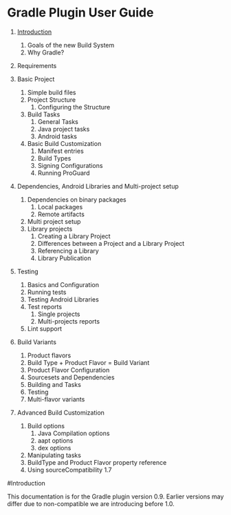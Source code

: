 Gradle Plugin User Guide
=====================

1. [Introduction](#Introduction)
	1. Goals of the new Build System 
	2. Why Gradle?
2. Requirements
3. Basic Project
	1. Simple build files
	2. Project Structure
		1. Configuring the Structure 
	3. Build Tasks
		1. General Tasks 
		2. Java project tasks
		3. Android tasks
	4. Basic Build Customization
		1. Manifest entries
		2. Build Types
		3. Signing Configurations
		4. Running ProGuard

4. Dependencies, Android Libraries and Multi-project setup
	1. Dependencies on binary packages
		1. Local packages
		2. Remote artifacts
	2. Multi project setup
	3. Library projects
		1. Creating a Library Project
		2. Differences between a Project and a Library Project
		3. Referencing a Library
		4. Library Publication
5. Testing
	1. Basics and Configuration
	2. Running tests
	3. Testing Android Libraries
	4. Test reports
		1. Single projects
		2. Multi-projects reports
	5. Lint support
6. Build Variants
	1. Product flavors
	2. Build Type + Product Flavor = Build Variant
	3. Product Flavor Configuration
	4. Sourcesets and Dependencies
	5. Building and Tasks
	6. Testing
	7. Multi-flavor variants
7. Advanced Build Customization
	1. Build options
		1. Java Compilation options
		2. aapt options
		3. dex options
	2. Manipulating tasks
	3. BuildType and Product Flavor property reference
	4. Using sourceCompatibility 1.7



#Introduction

This documentation is for the Gradle plugin version 0.9. Earlier versions may differ due to non-compatible we are introducing before 1.0.
